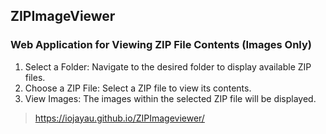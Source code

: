 ## ZIPImageViewer

### Web Application for Viewing ZIP File Contents (Images Only)
1. Select a Folder: Navigate to the desired folder to display available ZIP files.
2. Choose a ZIP File: Select a ZIP file to view its contents.
3. View Images: The images within the selected ZIP file will be displayed.

> https://iojayau.github.io/ZIPImageviewer/